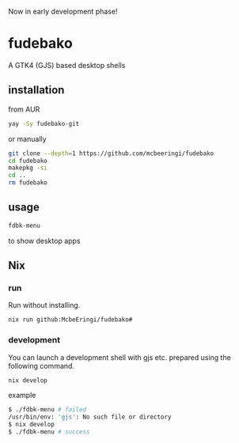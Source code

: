 Now in early development phase!

# fudebako
A GTK4 (GJS) based desktop shells

## installation

from AUR

```sh
yay -Sy fudebako-git
```

or manually

```sh
git clone --depth=1 https://github.com/mcbeeringi/fudebako
cd fudebako
makepkg -si
cd ..
rm fudebako
```

## usage

```sh
fdbk-menu
```

to show desktop apps

## Nix
### run
Run without installing.
```sh
nix run github:McbeEringi/fudebako#
```

### development
You can launch a development shell with gjs etc. prepared using the following command.
```sh
nix develop
```
example
```sh
$ ./fdbk-menu # failed
/usr/bin/env: 'gjs': No such file or directory
$ nix develop
$ ./fdbk-menu # success
```

